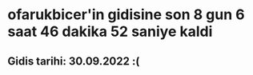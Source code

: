 # ofarukbicer'in gidisine son 8 gun 6 saat 46 dakika 52 saniye kaldi

## Gidis tarihi: 30.09.2022 :(
